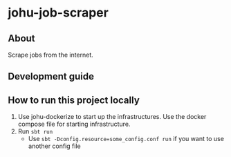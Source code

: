 # johu-job-scraper

## About

Scrape jobs from the internet.

## Development guide

## How to run this project locally

1. Use johu-dockerize to start up the infrastructures. Use the docker compose file for starting infrastructure.
2. Run `sbt run`
    - Use `sbt -Dconfig.resource=some_config.conf run` if you want to use another config file
